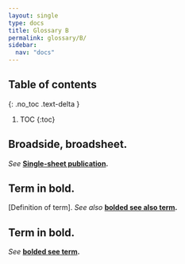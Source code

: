 ```yaml
---
layout: single
type: docs
title: Glossary B
permalink: glossary/B/
sidebar:
  nav: "docs"
---
```


## Table of contents
{: .no_toc .text-delta }

1. TOC
{:toc}

## Broadside, broadsheet.
*See* **[Single-sheet publication](/DCRMR/glossary/S/#Single-sheet-publication).**

## **Term in bold.** 
[Definition of term]. *See also* **[bolded see also term](/DCRMR/glossary/Letter/#bolded-see-also-term).**

## **Term in bold.**
*See* **[bolded see term](/DCRMR/glossary/Letter/#bolded-see-also-term).**